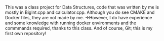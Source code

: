 This was a class project for Data Structures, code that was written by me is mostly in BigInt.cpp and calculator.cpp.
Although you do see CMAKE and Docker files, they are not made by me. 
->However, I do have experience and some knowledge with running docker environments and the commmands required, thanks to this class.
And of course, Git; this is my first own repository! 
